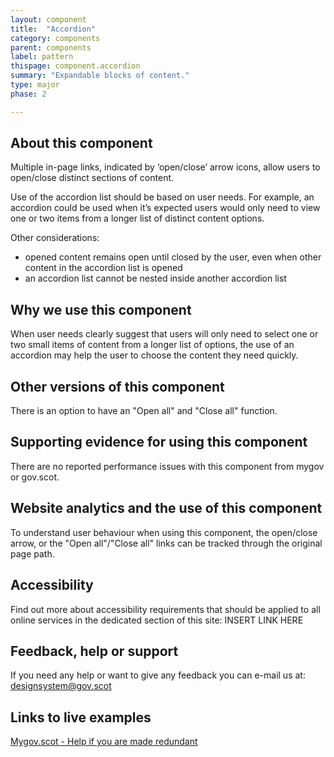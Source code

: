 ```yaml
---
layout: component
title:  "Accordion"
category: components
parent: components
label: pattern
thispage: component.accordion
summary: "Expandable blocks of content."
type: major
phase: 2

---
```


## About this component

Multiple in-page links, indicated by ‘open/close’ arrow icons, allow users to open/close distinct sections of content.

Use of the accordion list should be based on user needs. For example, an accordion could be used when it’s expected users would only need to view one or two items from a longer list of distinct content options.

Other considerations:
* opened content remains open until closed by the user, even when other content in the accordion list is opened
* an accordion list cannot be nested inside another accordion list

## Why we use this component

When user needs clearly suggest that users will only need to select one or two small items of content from a longer list of options, the use of an accordion may help the user to choose the content they need quickly.

## Other versions of this component

There is an option to have an "Open all" and "Close all" function.

## Supporting evidence for using this component

There are no reported performance issues with this component from mygov or gov.scot.

## Website analytics and the use of this component

To understand user behaviour when using this component, the open/close arrow, or the "Open all"/"Close all" links can be tracked through the original page path.

## Accessibility

Find out more about accessibility requirements that should be applied to all online services in the dedicated section of this site: INSERT LINK HERE

## Feedback, help or support

If you need any help or want to give any feedback you can e-mail us at:
[designsystem@gov.scot](mailto:designsystem@gov.scot)  


## Links to live examples

[Mygov.scot - Help if you are made redundant](https://www.mygov.scot/legal-advice/)
